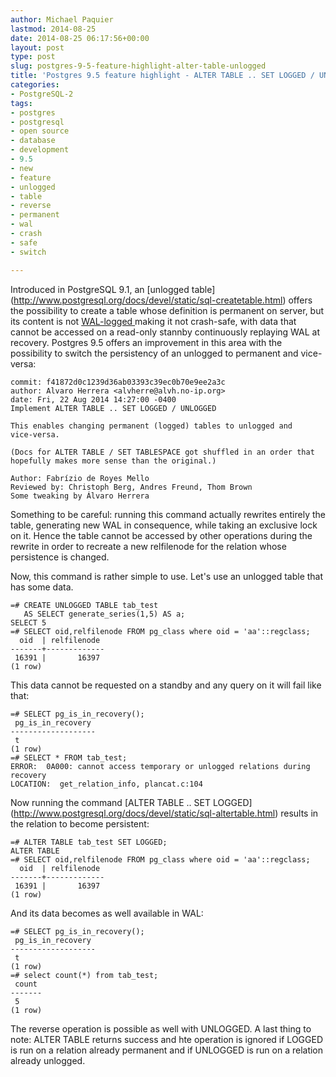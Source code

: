 ```yaml
---
author: Michael Paquier
lastmod: 2014-08-25
date: 2014-08-25 06:17:56+00:00
layout: post
type: post
slug: postgres-9-5-feature-highlight-alter-table-unlogged
title: 'Postgres 9.5 feature highlight - ALTER TABLE .. SET LOGGED / UNLOGGED'
categories:
- PostgreSQL-2
tags:
- postgres
- postgresql
- open source
- database
- development
- 9.5
- new
- feature
- unlogged
- table
- reverse
- permanent
- wal
- crash
- safe
- switch

---
```


Introduced in PostgreSQL 9.1, an [unlogged table]
(http://www.postgresql.org/docs/devel/static/sql-createtable.html) offers
the possibility to create a table whose definition is permanent on server,
but its content is not [WAL-logged
](http://www.postgresql.org/docs/9.1/static/wal.html)
making it not crash-safe, with data that cannot be accessed on a read-only
stannby continuously replaying WAL at recovery. Postgres 9.5 offers an
improvement in this area with the possibility to switch the persistency of
an unlogged to permanent and vice-versa:

    commit: f41872d0c1239d36ab03393c39ec0b70e9ee2a3c
    author: Alvaro Herrera <alvherre@alvh.no-ip.org>
    date: Fri, 22 Aug 2014 14:27:00 -0400
    Implement ALTER TABLE .. SET LOGGED / UNLOGGED

    This enables changing permanent (logged) tables to unlogged and
    vice-versa.

    (Docs for ALTER TABLE / SET TABLESPACE got shuffled in an order that
    hopefully makes more sense than the original.)

    Author: Fabrízio de Royes Mello
    Reviewed by: Christoph Berg, Andres Freund, Thom Brown
    Some tweaking by Álvaro Herrera

Something to be careful: running this command actually rewrites entirely
the table, generating new WAL in consequence, while taking an exclusive
lock on it. Hence the table cannot be accessed by other operations during
the rewrite in order to recreate a new relfilenode for the relation whose
persistence is changed.

Now, this command is rather simple to use. Let's use an unlogged table that
has some data.

    =# CREATE UNLOGGED TABLE tab_test
	   AS SELECT generate_series(1,5) AS a;
    SELECT 5
    =# SELECT oid,relfilenode FROM pg_class where oid = 'aa'::regclass;
      oid  | relfilenode
    -------+-------------
     16391 |       16397
    (1 row)

This data cannot be requested on a standby and any query on it will fail
like that:

    =# SELECT pg_is_in_recovery();
     pg_is_in_recovery
    -------------------
     t
    (1 row)
    =# SELECT * FROM tab_test;
    ERROR:  0A000: cannot access temporary or unlogged relations during recovery
    LOCATION:  get_relation_info, plancat.c:104

Now running the command [ALTER TABLE .. SET LOGGED]
(http://www.postgresql.org/docs/devel/static/sql-altertable.html) results
in the relation to become persistent:

    =# ALTER TABLE tab_test SET LOGGED;
    ALTER TABLE
    =# SELECT oid,relfilenode FROM pg_class where oid = 'aa'::regclass;
      oid  | relfilenode
    -------+-------------
     16391 |       16397
    (1 row)

And its data becomes as well available in WAL:

    =# SELECT pg_is_in_recovery();
     pg_is_in_recovery
    -------------------
     t
    (1 row)
    =# select count(*) from tab_test;
     count
    -------
     5
    (1 row)

The reverse operation is possible as well with UNLOGGED. A last thing to
note: ALTER TABLE returns success and hte operation is ignored if LOGGED
is run on a relation already permanent and if UNLOGGED is run on a relation
already unlogged.
